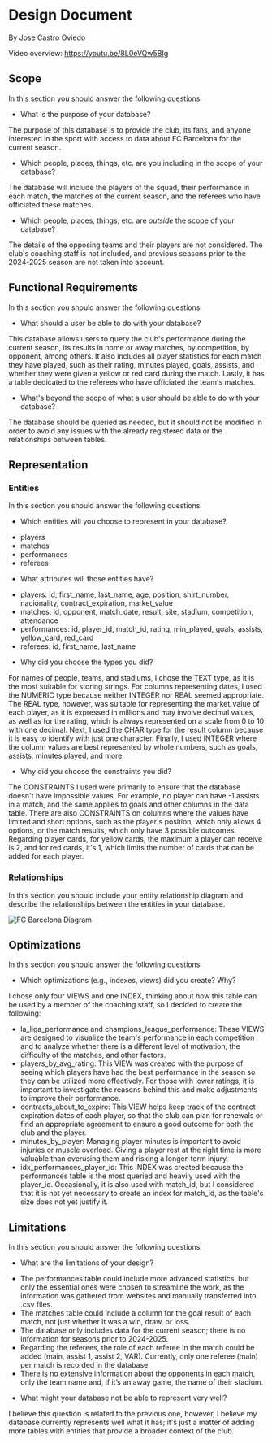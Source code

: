 # Design Document

By Jose Castro Oviedo

Video overview: https://youtu.be/8L0eVQw5BIg

## Scope

In this section you should answer the following questions:

* What is the purpose of your database?

The purpose of this database is to provide the club, its fans, and anyone interested in the sport with access to data about FC Barcelona for the current season.

* Which people, places, things, etc. are you including in the scope of your database?

The database will include the players of the squad, their performance in each match, the matches of the current season, and the referees who have officiated these matches.

* Which people, places, things, etc. are *outside* the scope of your database?

The details of the opposing teams and their players are not considered. The club's coaching staff is not included, and previous seasons prior to the 2024-2025 season are not taken into account.

## Functional Requirements

In this section you should answer the following questions:

* What should a user be able to do with your database?

This database allows users to query the club's performance during the current season, its results in home or away matches, by competition, by opponent, among others. It also includes all player statistics for each match they have played, such as their rating, minutes played, goals, assists, and whether they were given a yellow or red card during the match. Lastly, it has a table dedicated to the referees who have officiated the team's matches.

* What's beyond the scope of what a user should be able to do with your database?

The database should be queried as needed, but it should not be modified in order to avoid any issues with the already registered data or the relationships between tables.

## Representation

### Entities

In this section you should answer the following questions:

* Which entities will you choose to represent in your database?

- players
- matches
- performances
- referees

* What attributes will those entities have?

- players: id, first_name, last_name, age, position, shirt_number, nacionality, contract_expiration, market_value
- matches: id, opponent, match_date, result, site, stadium, competition, attendance
- performances: id, player_id, match_id, rating, min_played, goals, assists, yellow_card, red_card
- referees: id, first_name, last_name

* Why did you choose the types you did?

For names of people, teams, and stadiums, I chose the TEXT type, as it is the most suitable for storing strings. For columns representing dates, I used the NUMERIC type because neither INTEGER nor REAL seemed appropriate. The REAL type, however, was suitable for representing the market_value of each player, as it is expressed in millions and may involve decimal values, as well as for the rating, which is always represented on a scale from 0 to 10 with one decimal. Next, I used the CHAR type for the result column because it is easy to identify with just one character. Finally, I used INTEGER where the column values are best represented by whole numbers, such as goals, assists, minutes played, and more.

* Why did you choose the constraints you did?

The CONSTRAINTS I used were primarily to ensure that the database doesn't have impossible values. For example, no player can have -1 assists in a match, and the same applies to goals and other columns in the data table. There are also CONSTRAINTS on columns where the values have limited and short options, such as the player's position, which only allows 4 options, or the match results, which only have 3 possible outcomes. Regarding player cards, for yellow cards, the maximum a player can receive is 2, and for red cards, it's 1, which limits the number of cards that can be added for each player.

### Relationships

In this section you should include your entity relationship diagram and describe the relationships between the entities in your database.

![FC Barcelona Diagram](diagram_fcb_db.png)

## Optimizations

In this section you should answer the following questions:

* Which optimizations (e.g., indexes, views) did you create? Why?

I chose only four VIEWS and one INDEX, thinking about how this table can be used by a member of the coaching staff, so I decided to create the following:

- la_liga_performance and champions_league_performance: These VIEWS are designed to visualize the team's performance in each competition and to analyze whether there is a different level of motivation, the difficulty of the matches, and other factors.
- players_by_avg_rating: This VIEW was created with the purpose of seeing which players have had the best performance in the season so they can be utilized more effectively. For those with lower ratings, it is important to investigate the reasons behind this and make adjustments to improve their performance.
- contracts_about_to_expire: This VIEW helps keep track of the contract expiration dates of each player, so that the club can plan for renewals or find an appropriate agreement to ensure a good outcome for both the club and the player.
- minutes_by_player: Managing player minutes is important to avoid injuries or muscle overload. Giving a player rest at the right time is more valuable than overusing them and risking a longer-term injury.
- idx_performances_player_id: This INDEX was created because the performances table is the most queried and heavily used with the player_id. Occasionally, it is also used with match_id, but I considered that it is not yet necessary to create an index for match_id, as the table's size does not yet justify it.


## Limitations

In this section you should answer the following questions:

* What are the limitations of your design?

- The performances table could include more advanced statistics, but only the essential ones were chosen to streamline the work, as the information was gathered from websites and manually transferred into .csv files.
- The matches table could include a column for the goal result of each match, not just whether it was a win, draw, or loss.
- The database only includes data for the current season; there is no information for seasons prior to 2024-2025.
- Regarding the referees, the role of each referee in the match could be added (main, assist 1, assist 2, VAR). Currently, only one referee (main) per match is recorded in the database.
- There is no extensive information about the opponents in each match, only the team name and, if it’s an away game, the name of their stadium.

* What might your database not be able to represent very well?

I believe this question is related to the previous one, however, I believe my database currently represents well what it has; it's just a matter of adding more tables with entities that provide a broader context of the club.